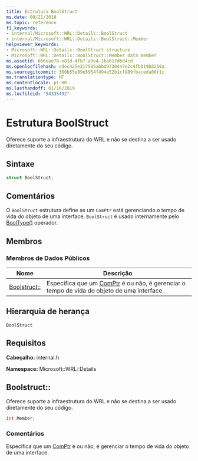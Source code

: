 ```yaml
---
title: Estrutura BoolStruct
ms.date: 09/21/2018
ms.topic: reference
f1_keywords:
- internal/Microsoft::WRL::Details::BoolStruct
- internal/Microsoft::WRL::Details::BoolStruct::Member
helpviewer_keywords:
- Microsoft::WRL::Details::BoolStruct structure
- Microsoft::WRL::Details::BoolStruct::Member data member
ms.assetid: 666eae78-e81d-4fb7-a9e4-1ba617d6d4cd
ms.openlocfilehash: cdec425e317585abbd9730447e2c4fbb19b8250a
ms.sourcegitcommit: 360b55e89e5954f494e52b1cf989fbaceda06f1c
ms.translationtype: MT
ms.contentlocale: pt-BR
ms.lasthandoff: 01/16/2019
ms.locfileid: "54335492"
---
```

# <a name="boolstruct-structure"></a>Estrutura BoolStruct

Oferece suporte a infraestrutura do WRL e não se destina a ser usado diretamente do seu código.

## <a name="syntax"></a>Sintaxe

```cpp
struct BoolStruct;
```

## <a name="remarks"></a>Comentários

O `BoolStruct` estrutura define se um `ComPtr` está gerenciando o tempo de vida do objeto de uma interface. `BoolStruct` é usado internamente pelo [BoolType()](comptr-class.md#operator-microsoft-wrl-details-booltype) operador.

## <a name="members"></a>Membros

### <a name="public-data-members"></a>Membros de Dados Públicos

Nome                          | Descrição
----------------------------- | ------------------------------------------------------------------------------------------------------------------
[Boolstruct::](#member) | Especifica que um [ComPtr](comptr-class.md) é ou não, é gerenciar o tempo de vida do objeto de uma interface.

## <a name="inheritance-hierarchy"></a>Hierarquia de herança

`BoolStruct`

## <a name="requirements"></a>Requisitos

**Cabeçalho:** internal.h

**Namespace:** Microsoft::WRL::Details

## <a name="member"></a>Boolstruct::

Oferece suporte a infraestrutura do WRL e não se destina a ser usado diretamente do seu código.

```cpp
int Member;
```

### <a name="remarks"></a>Comentários

Especifica que um [ComPtr](comptr-class.md) é ou não, é gerenciar o tempo de vida do objeto de uma interface.
